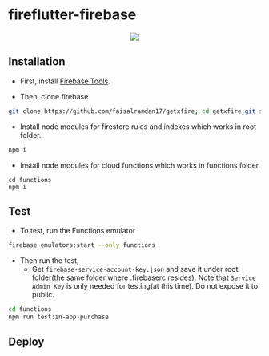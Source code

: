 # fireflutter-firebase

<p align="center">
    <a title="Buy me a coffee" href="https://www.buymeacoffee.com/faisalramdan17">
        <img src="https://img.buymeacoffee.com/button-api/?text=Buy me a coffee&emoji=&slug=faisalramdan17&button_colour=FF5F5F&font_colour=ffffff&font_family=Lato&outline_colour=000000&coffee_colour=FFDD00">
    </a>
</p> 

## Installation

- First, install [Firebase Tools](https://www.npmjs.com/package/firebase-tools).

- Then, clone firebase

```sh
git clone https://github.com/faisalramdan17/getxfire; cd getxfire;git sparse-checkout set firebase; cd firebase
```

- Install node modules for firestore rules and indexes which works in root folder.

```sh
npm i
```

- Install node modules for cloud functions which works in functions folder.

```
cd functions
npm i
```

## Test

- To test, run the Functions emulator

```sh
firebase emulators:start --only functions
```

- Then run the test,
  - Get `firebase-service-account-key.json` and save it under root folder(the same folder where .firebaserc resides). Note that `Service Admin Key` is only needed for testing(at this time). Do not expose it to public.

```sh
cd functions
npm run test:in-app-purchase
```

## Deploy
